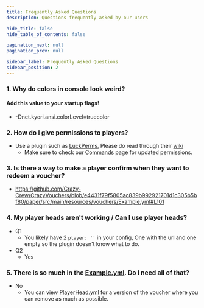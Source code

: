 ```yaml
---
title: Frequently Asked Questions
description: Questions frequently asked by our users

hide_title: false
hide_table_of_contents: false

pagination_next: null
pagination_prev: null

sidebar_label: Frequently Asked Questions
sidebar_position: 2
---
```

### 1. Why do colors in console look weird?
#### Add this value to your startup flags!
 * -Dnet.kyori.ansi.colorLevel=truecolor

### 2. How do I give permissions to players?
 * Use a plugin such as [LuckPerms](https://luckperms.net), Please do read through their [wiki](https://luckperms.net/wiki)
   * Make sure to check our [Commands](commands/permissions) page for updated permissions.

### 3. Is there a way to make a player confirm when they want to redeem a voucher?
 * https://github.com/Crazy-Crew/CrazyVouchers/blob/e4431f79f5805ac839b992921701d1c305b5bf80/paper/src/main/resources/vouchers/Example.yml#L101

### 4. My player heads aren't working / Can I use player heads?
 * Q1
   * You likely have 2 `player: ''` in your config, One with the url and one empty so the plugin doesn't know what to do.
 * Q2
   * Yes

### 5. There is so much in the [Example.yml](guides/examples/voucher-example). Do I need all of that?
 * No
   * You can view [PlayerHead.yml](guides/examples/player-head-example) for a version of the voucher where you can remove as much as possible.